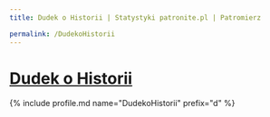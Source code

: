 ```yaml
---
title: Dudek o Historii | Statystyki patronite.pl | Patromierz

permalink: /DudekoHistorii
---
```


# [Dudek o Historii](https://patronite.pl/DudekoHistorii)

{% include profile.md name="DudekoHistorii" prefix="d" %}
